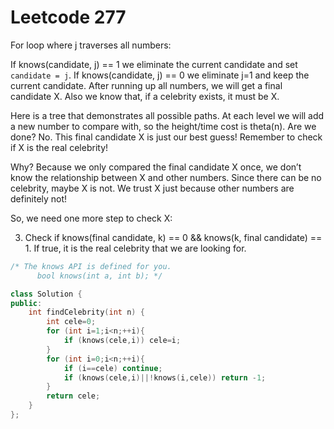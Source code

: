 # Leetcode 277

For loop where j traverses all numbers:

If knows(candidate, j) == 1 we eliminate the current candidate and set `candidate = j`.
If knows(candidate, j) == 0 we eliminate j=1 and keep the current candidate.
After running up all numbers, we will get a final candidate X. Also we know that, if a celebrity exists, it must be X.

Here is a tree that demonstrates all possible paths. At each level we will add a new number to compare with, so the height/time cost is theta(n).
Are we done? No. This final candidate X is just our best guess! Remember to check if X is the real celebrity!

Why? Because we only compared the final candidate X once, we don’t know the relationship between X and other numbers. Since there can be no celebrity, maybe X is not. We trust X just because other numbers are definitely not!

So, we need one more step to check X:

3. Check if knows(final candidate, k) == 0 && knows(k, final candidate) == 1. If true, it is the real celebrity that we are looking for.
```cpp
/* The knows API is defined for you.
      bool knows(int a, int b); */

class Solution {
public:
    int findCelebrity(int n) {
        int cele=0;
        for (int i=1;i<n;++i){
            if (knows(cele,i)) cele=i;
        }
        for (int i=0;i<n;++i){
            if (i==cele) continue;
            if (knows(cele,i)||!knows(i,cele)) return -1;
        }
        return cele;
    }
};
```
